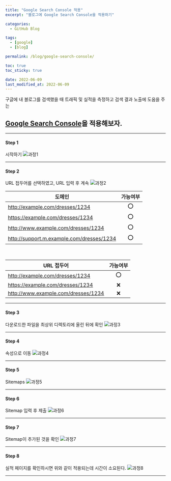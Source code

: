 ```yaml
---
title: "Google Search Console 적용"
excerpt: "블로그에 Google Search Console을 적용하기"

categories:
  - GitHub Blog

tags:
  - [google]
  - [blog]

permalink: /blog/google-search-console/

toc: true
toc_sticky: true

date: 2022-06-09
last_modified_at: 2022-06-09
---
```


구글에 내 블로그를 검색했을 때 트래픽 및 실적을 측정하고 검색 결과 노출에 도움을 주는
## [Google Search Console](https://github.com/apps/utterances)을 적용해보자.
* * *

#### Step 1
시작하기
![과정1](/assets/images/posts/google-search-console/1.png "1")
* * *

#### Step 2
URL 접두어를 선택하였고, URL 입력 후 계속
![과정2](/assets/images/posts/google-search-console/2.png "2")

|<center>도메인</center>|가능여부|
|------|:-------:|
|http://example.com/dresses/1234|⭕|
|https://example.com/dresses/1234|⭕|
|http://www.example.com/dresses/1234|⭕|
|http://support.m.example.com/dresses/1234|⭕|

<br>

|<center>URL 접두어</center>|가능여부|
|------|:----------:|
|http://example.com/dresses/1234|⭕|
|https://example.com/dresses/1234|❌|
|http://www.example.com/dresses/1234|❌|

* * *

#### Step 3
다운로드한 파일을 최상위 디렉토리에 올린 뒤에 확인
![과정3](/assets/images/posts/google-search-console/3.png "3")
* * *

#### Step 4
속성으로 이동
![과정4](/assets/images/posts/google-search-console/4.png "4")
* * *

#### Step 5
Sitemaps
![과정5](/assets/images/posts/google-search-console/5.png "5")
* * *

#### Step 6
Sitemap 입력 후 제출
![과정6](/assets/images/posts/google-search-console/6.png "6")
* * *

#### Step 7
Sitemap이 추가된 것을 확인
![과정7](/assets/images/posts/google-search-console/7.png "7")
* * *

#### Step 8
실적 페이지를 확인하시면 위와 같이 적용되는데 시간이 소요된다.
![과정8](/assets/images/posts/google-search-console/8.png "8")
* * *